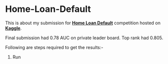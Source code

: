 # Home-Loan-Default

This is about my submission for [**Home Loan Default**](https://www.kaggle.com/c/home-credit-default-risk) competition hosted on [**Kaggle**](https://www.kaggle.com/).


Final submission had 0.78 AUC on private leader board. Top rank had 0.805.


Following are steps required to get the results:-

1. Run 
